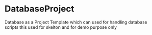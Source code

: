 # DatabaseProject
Database as a Project Template which can used for handling database scripts
this used for skelton and for demo purpose only
